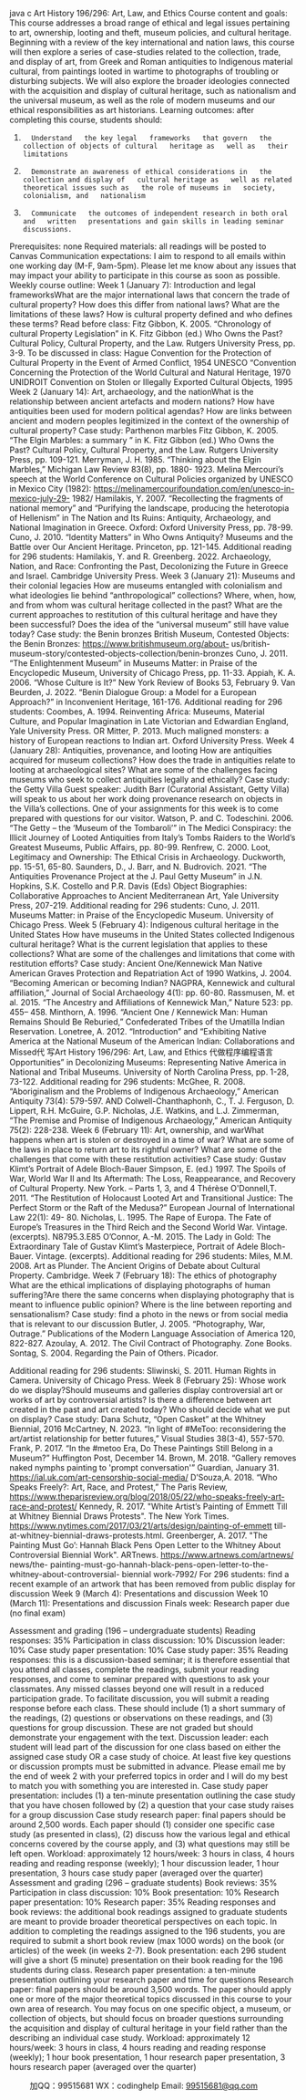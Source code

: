 java c
Art History 196/296:   Art, Law, and Ethics
Course content and goals: This course addresses a broad range of ethical and legal issues   pertaining   to art, ownership, looting and   theft, museum policies, and cultural heritage. Beginning with a review of   the key international and nation laws,   this course   will   then explore a series of case-studies related   to   the collection,   trade, and display of art,   from Greek and Roman antiquities   to   Indigenous material cultural,   from paintings looted in   wartime   to photographs of   troubling or disturbing subjects.   We   will also explore   the broader ideologies connected   with   the acquisition and   display of cultural heritage, such as nationalism and the universal museum, as   well as   the role of modern museums and our ethical responsibilities as art historians.
Learning outcomes: after completing   this course, students should:
1.       Understand   the key legal   frameworks   that govern   the collection of objects of cultural   heritage as   well as   their limitations
2.       Demonstrate an awareness of ethical considerations in   the collection and display of   cultural heritage as   well as related   theoretical issues such as   the role of museums in   society, colonialism, and   nationalism
3.       Communicate   the outcomes of independent research in both oral and   written   presentations and gain skills in leading seminar discussions.
Prerequisites: none
Required materials: all readings   will be posted to Canvas
Communication expectations: I aim   to respond to all emails   within one   working day (M-F, 9am-5pm). Please let me know about any issues that may impact   your ability to participate in   this   course   as soon as possible.
Weekly course outline:
Week 1 (January 7): Introduction and   legal   frameworksWhat   are the   major   international laws that   concern the trade of   cultural   property?   How   does this   differ   from national laws? What   are the limitations of   these laws?   How   is cultural   property   defined   and who defines these terms?
Read before class: Fitz Gibbon, K. 2005.   “Chronology of cultural Property Legislation” in K. Fitz
Gibbon (ed.) Who Owns the Past? Cultural Policy, Cultural Property, and the Law. Rutgers
University Press, pp. 3-9.   To be discussed in class:
Hague Convention   for   the Protection of Cultural Property in   the Event of   Armed Conflict, 1954
UNESCO   “Convention Concerning   the Protection of   the   World Cultural and Natural Heritage, 1970   UNIDROIT Convention on Stolen or Illegally Exported Cultural Objects, 1995
Week 2 (January 14):   Art, archaeology, and the nationWhat   is the   relationship   between   ancient   artefacts   and   modern   nations?   How   have   antiquities been   used for   modern   political   agendas?   How   are links between   ancient   and   modern   peoples legitimized   in the context   of   the ownership of   cultural   property? Case   study: Parthenon   marbles
Fitz Gibbon, K. 2005. “The Elgin Marbles: a summary   ” in K. Fitz Gibbon (ed.) Who Owns the Past?   Cultural Policy, Cultural Property, and the Law. Rutgers University Press, pp. 109-121.
Merryman, J. H. 1985. “Thinking about the Elgin Marbles,”   Michigan Law   Review   83(8), pp. 1880-   1923.
Melina Mercouri’s speech at   the   World Conference on Cultural Policies organized by UNESCO in         Mexico City (1982): https://melinamercourifoundation.com/en/unesco-in-mexico-july-29-   1982/
Hamilakis,   Y. 2007.   “Recollecting   the   fragments of national memory”   and   “Purifying   the landscape,      producing   the heterotopia of Hellenism” in The Nation and Its Ruins:   Antiquity,   Archaeology,   and National Imagination in Greece. Oxford: Oxford University Press, pp. 78-99.
Cuno,   J. 2010. “Identity Matters” in Who Owns   Antiquity?   Museums   and the Battle over Our   Ancient   Heritage. Princeton, pp. 121-145.
Additional reading   for 296 students: Hamilakis,   Y. and   R. Greenberg. 2022.   Archaeology, Nation,   and Race: Confronting   the Past, Decolonizing   the Future in Greece and Israel. Cambridge      University Press.
Week 3 (January 21): Museums and   their colonial legacies
How   are   museums entangled with colonialism and what   ideologies   lie   behind “anthropological”   collections? Where, when, how,   and from whom was cultural heritage collected in the   past? What   are the current   approaches to restitution of   this cultural   heritage   and   have they   been   successful?      Does the idea of   the “universal museum”   still have value today? Case   study: the   Benin   bronzes
British Museum, Contested Objects:   the Benin Bronzes: https://www.britishmuseum.org/about-   us/british-museum-story/contested-objects-collection/benin-bronzes
Cuno,   J. 2011. “The Enlightenment Museum” in Museums Matter: in Praise of   the Encyclopedic   Museum, University of Chicago Press, pp. 11-33.
Appiah, K.   A. 2006. “Whose Culture is It?”   New York   Review   of   Books 53, February 9.
Van Beurden, J. 2022.   “Benin Dialogue Group: a Model for a European   Approach?” in Inconvenient   Heritage, 161-176.
Additional reading   for 296 students: Coombes,   A. 1994. Reinventing   Africa: Museums, Material      Culture,   and Popular   Imagination in Late Victorian and Edwardian England,   Yale University   Press. OR Mitter, P. 2013. Much maligned   monsters: a history   of   European reactions to
Indian art. Oxford University Press.
Week 4 (January 28):   Antiquities, provenance, and looting
How   are   antiquities acquired for   museum collections?   How   does the trade in   antiquities relate to   looting   at   archaeological   sites? What   are some of   the challenges facing   museums who   seek   to   collect   antiquities legally   and ethically? Case   study: the Getty Villa
Guest speaker: Judith Barr (Curatorial   Assistant, Getty   Villa)   will speak to us about her   work         doing provenance research on objects in   the   Villa’s collections. One of   your assignments   for   this   week is   to come prepared   with questions   for our   visitor.
Watson, P. and C.   Todeschini. 2006.   “The Getty –   the ‘Museum of   the Tombaroli’” in The Medici
Conspiracy: the Illicit   Journey   of   Looted   Antiquities from Italy’s Tombs Raiders to the World’s   Greatest   Museums, Public   Affairs, pp. 80-99.
Renfrew, C. 2000. Loot, Legitimacy   and Ownership: The Ethical Crisis in   Archaeology. Duckworth,   pp. 15-51, 65-80.
Saunders, D., J. Barr, and N.   Budrovich. 2021. “The   Antiquities Provenance Project at   the J. Paul   Getty Museum” in J.N. Hopkins, S.K. Costello and P.R. Davis (Eds) Object Biographies:         Collaborative   Approaches to   Ancient   Mediterranean   Art,   Yale University Press, 207-219.
Additional reading   for 296 students: Cuno, J. 2011. Museums Matter: in Praise of   the   Encyclopedic Museum. University of Chicago Press.
Week 5 (February 4): Indigenous cultural heritage in   the United States
How   have museums in the United States collected   Indigenous cultural heritage? What   is the current   legislation that   applies to these collections? What   are some of   the challenges and   limitations that            come with restitution efforts? Case study:   Ancient   One/Kennewick   Man
Native   American Graves Protection and Repatriation   Act of 1990
Watkins,   J. 2004.   “Becoming   American or becoming Indian? NAGPRA, Kennewick and cultural   affiliation,”   Journal of   Social   Archaeology   4(1): pp. 60-80.
Rassmusen, M. et al. 2015. “The   Ancestry and   Affiliations of Kennewick Man,”   Nature 523: pp. 455–   458.
Minthorn,   A. 1996.   “Ancient One   / Kennewick Man: Human Remains Should Be Reburied,”   Confederated   Tribes of the Umatilla Indian Reservation.
Lonetree,   A. 2012.   “Introduction”   and   “Exhibiting Native   America at   the National Museum of   the
American Indian: Collaborations and Missed代 写Art History 196/296: Art, Law, and Ethics
代做程序编程语言 Opportunities”   in Decolonizing   Museums:
Representing   Native   America in National and Tribal Museums. University of North Carolina   Press, pp. 1-28, 73-122.
Additional reading   for 296 students: McGhee, R. 2008. “Aboriginalism and   the Problems of
Indigenous   Archaeology,”   American   Antiquity   73(4): 579-597.   AND Colwell-Chanthaphonh,
C.,   T. J. Ferguson, D. Lippert, R.H. McGuire, G.P. Nicholas, J.E.   Watkins, and L.J. Zimmerman,   “The Premise and Promise of Indigenous   Archaeology,”   American   Antiquity   75(2): 228-238.
Week 6 (February 11):   Art, ownership, and   warWhat   happens when art   is   stolen or   destroyed   in   a time of   war? What   are   some of   the laws   in   place   to return   art to its rightful owner? What   are some   of   the challenges that   come with   these   restitution   activities? Case   study: Gustav   Klimt’s   Portrait   of   Adele Bloch-Bauer
Simpson, E. (ed.) 1997. The Spoils of   War, World War   II and Its   Aftermath: The Loss, Reappearance,   and Recovery   of   Cultural Property. New   York.   – Parts 1, 3, and 4
Thérèse O'Donnell,T. 2011. “The Restitution of Holocaust Looted   Art and   Transitional Justice:   The      Perfect Storm or   the Raft of   the Medusa?”   European   Journal of   International Law   22(1): 49-   80.
Nicholas, L. 1995. The Rape of   Europa. The Fate of   Europe’s Treasures in the Third Reich and the   Second World War.   Vintage. (excerpts). N8795.3.E85
O’Connor,   A.-M. 2015. The Lady   in Gold: The Extraordinary Tale of   Gustav   Klimt’s Masterpiece,   Portrait   of   Adele Bloch-Bauer.   Vintage. (excerpts).
Additional reading   for 296 students: Miles, M.M. 2008.   Art   as Plunder. The   Ancient Origins of   Debate about Cultural Property. Cambridge.
Week 7 (February 18): The ethics of photography
What   are the ethical implications of   displaying   photographs of   human suffering?Are there the same   concerns when displaying   photography   that   is   meant to influence   public opinion? Where   is         the line between reporting   and   sensationalism? Case   study: find   a   photo   in the news or
from   social   media that   is relevant to our   discussion
Butler, J. 2005.   “Photography,   War, Outrage.”   Publications of   the Modern Language   Association of   America 120, 822-827.
Azoulay,   A. 2012. The Civil Contract   of   Photography.   Zone Books.   Sontag, S. 2004. Regarding the Pain   of   Others. Picador.


Additional reading   for 296 students: Sliwinski, S. 2011. Human Rights in Camera. University of   Chicago Press.
Week 8 (February 25):   Whose   work do   we display?Should   museums   and   galleries display   controversial art   or works of   art   by   controversial artists?   Is      there   a difference between art   created   in the   past   and   art   created today? Who should decide what   we   put   on display? Case   study: Dana Schutz, “Open Casket”   at   the Whitney   Biennial,   2016
McCartney, N. 2023.   “In light of #MeToo: reconsidering   the art/artist relationship   for better   futures,”   Visual Studies 38(3-4),   557-570.
Frank, P. 2017.   “In the #metoo Era, Do   These Paintings Still Belong in a Museum?” Huffington Post,   December 14.
Brown, M. 2018.   “Gallery removes naked nymphs painting to 'prompt conversation'” Guardian,   January 31.
https://ial.uk.com/art-censorship-social-media/
D’Souza,A. 2018.   “Who Speaks Freely?:   Art, Race, and Protest,” The Paris Review,
https://www.theparisreview.org/blog/2018/05/22/who-speaks-freely-art-race-and-protest/
Kennedy, R. 2017. "White   Artist’s Painting of Emmett   Till at   Whitney Biennial Draws Protests". The
New York Times. https://www.nytimes.com/2017/03/21/arts/design/painting-of-emmett   till-   at-whitney-biennial-draws-protests.html.
Greenberger,   A. 2017. "The Painting Must Go’: Hannah Black Pens Open Letter to   the   Whitney   About   Controversial Biennial   Work".   ARTnews. https://www.artnews.com/artnews/   news/the-
painting-must-go-hannah-black-pens-open-letter-to-the-whitney-about-controversial-   biennial   work-7992/
For 296 students:   find a recent example of an artwork   that has been removed from public display   for discussion
Week 9 (March 4): Presentations and discussion
Week 10 (March 11): Presentations and discussion
Finals   week: Research paper due (no   final exam)


Assessment and grading (196   – undergraduate students)
Reading responses: 35%
Participation in class discussion: 10%
Discussion leader: 10%
Case study paper presentation: 10%
Case study paper: 35%
Reading   responses:   this is a discussion-based seminar; it is   therefore essential   that   you attend all   classes, complete   the readings, submit   your reading responses, and come   to seminar prepared with questions to ask   your classmates.   Any missed classes beyond one   will result in a reduced   participation grade.   To   facilitate discussion,   you   will submit a reading response before each class.   These should include (1) a short summary of   the readings, (2) questions or observations on   these      readings, and (3) questions for group discussion.   These are not graded but should demonstrate   your engagement   with   the   text.
Discussion leader: each student   will lead part of the discussion   for one class based on either the      assigned case study OR a case study of choice.   At least five key questions or   discussion prompts must be submitted in advance. Please email me by   the end of   week 2   with   your preferred topics in   order and I   will do my best to match   you   with something   you are interested in.
Case   study   paper   presentation: includes (1) a   ten-minute presentation outlining the case study      that   you have chosen followed by (2) a question that   your case study raises   for a group discussion
Case   study   research   paper:   final papers should be around 2,500   words. Each paper should (1)   consider one specific case study (as presented in class), (2) discuss how   the   various legal and ethical concerns covered by   the course apply, and (3)   what questions may still be left open.
Workload: approximately 12 hours/week: 3 hours in class, 4 hours reading and reading response   (weekly); 1 hour discussion leader, 1 hour presentation, 3 hours case study paper (averaged over   the quarter)
Assessment and grading   (296   – graduate students)
Book reviews: 35%
Participation in class discussion: 10%
Book presentation: 10%
Research paper presentation: 10%
Research paper: 35%
Reading   responses   and   book   reviews:   the additional book readings assigned to graduate students are meant   to provide broader   theoretical perspectives on each   topic. In addition   to completing   the readings assigned to   the 196 students,   you are required to submit a short book   review (max 1000   words) on   the book (or articles) of the   week (in   weeks 2-7).
Book   presentation: each 296 student   will give a short (5 minute) presentation on their book reading   for   the 196 students during class.
Research   paper   presentation: a   ten-minute presentation outlining   your research paper and   time   for questions
Research   paper:   final papers should be around 3,500   words.   The paper should apply one or more of   the major   theoretical   topics discussed in   this course   to   your own area of research. You may   focus   on one specific object, a museum, or collection of objects, but should   focus on broader questions   surrounding the acquisition and display of cultural heritage in   your   field   rather   than   the describing an individual case study.
Workload: approximately 12 hours/week: 3 hours in class, 4 hours reading and reading response   (weekly); 1 hour book presentation, 1 hour research paper presentation, 3 hours research   paper         (averaged over   the quarter)



         
加QQ：99515681  WX：codinghelp  Email: 99515681@qq.com
